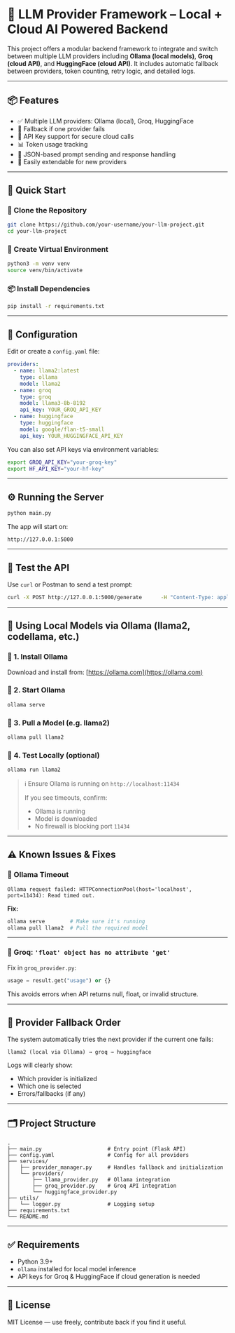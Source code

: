 # 🧠 LLM Provider Framework – Local + Cloud AI Powered Backend

This project offers a modular backend framework to integrate and switch between multiple LLM providers including **Ollama (local models)**, **Groq (cloud API)**, and **HuggingFace (cloud API)**. It includes automatic fallback between providers, token counting, retry logic, and detailed logs.

---

## 📦 Features

- ✅ Multiple LLM providers: Ollama (local), Groq, HuggingFace
- 🔄 Fallback if one provider fails
- 🔐 API Key support for secure cloud calls
- 📊 Token usage tracking
- 📜 JSON-based prompt sending and response handling
- 🧪 Easily extendable for new providers

---

## 🚀 Quick Start

### 📁 Clone the Repository

```bash
git clone https://github.com/your-username/your-llm-project.git
cd your-llm-project
```

### 🧰 Create Virtual Environment

```bash
python3 -m venv venv
source venv/bin/activate
```

### 📦 Install Dependencies

```bash
pip install -r requirements.txt
```

---

## 🔧 Configuration

Edit or create a `config.yaml` file:

```yaml
providers:
  - name: llama2:latest
    type: ollama
    model: llama2
  - name: groq
    type: groq
    model: llama3-8b-8192
    api_key: YOUR_GROQ_API_KEY
  - name: huggingface
    type: huggingface
    model: google/flan-t5-small
    api_key: YOUR_HUGGINGFACE_API_KEY
```

You can also set API keys via environment variables:

```bash
export GROQ_API_KEY="your-groq-key"
export HF_API_KEY="your-hf-key"
```

---

## ⚙️ Running the Server

```bash
python main.py
```

The app will start on:

```
http://127.0.0.1:5000
```

---

## 🧪 Test the API

Use `curl` or Postman to send a test prompt:

```bash
curl -X POST http://127.0.0.1:5000/generate      -H "Content-Type: application/json"      -d '{"prompt": "Explain the theory of relativity", "max_tokens": 100, "temperature": 0.7}'
```

---

## 🤖 Using Local Models via Ollama (llama2, codellama, etc.)

### 🔹 1. Install Ollama

Download and install from: [https://ollama.com](https://ollama.com)

### 🔹 2. Start Ollama

```bash
ollama serve
```

### 🔹 3. Pull a Model (e.g. llama2)

```bash
ollama pull llama2
```

### 🔹 4. Test Locally (optional)

```bash
ollama run llama2
```

> ℹ️ Ensure Ollama is running on `http://localhost:11434`
> 
> If you see timeouts, confirm:
> - Ollama is running
> - Model is downloaded
> - No firewall is blocking port `11434`

---

## ⚠️ Known Issues & Fixes

### 🧨 Ollama Timeout

```log
Ollama request failed: HTTPConnectionPool(host='localhost', port=11434): Read timed out.
```

**Fix:**

```bash
ollama serve        # Make sure it's running
ollama pull llama2  # Pull the required model
```

---

### 🐛 Groq: `'float' object has no attribute 'get'`

Fix in `groq_provider.py`:

```python
usage = result.get("usage") or {}
```

This avoids errors when API returns null, float, or invalid structure.

---

## 🔄 Provider Fallback Order

The system automatically tries the next provider if the current one fails:

```text
llama2 (local via Ollama) → groq → huggingface
```

Logs will clearly show:
- Which provider is initialized
- Which one is selected
- Errors/fallbacks (if any)

---

## 🗂️ Project Structure

```
.
├── main.py                     # Entry point (Flask API)
├── config.yaml                 # Config for all providers
├── services/
│   ├── provider_manager.py     # Handles fallback and initialization
│   └── providers/
│       ├── llama_provider.py   # Ollama integration
│       ├── groq_provider.py    # Groq API integration
│       └── huggingface_provider.py
├── utils/
│   └── logger.py               # Logging setup
├── requirements.txt
└── README.md
```

---

## ✅ Requirements

- Python 3.9+
- `ollama` installed for local model inference
- API keys for Groq & HuggingFace if cloud generation is needed

---

## 📜 License

MIT License — use freely, contribute back if you find it useful.